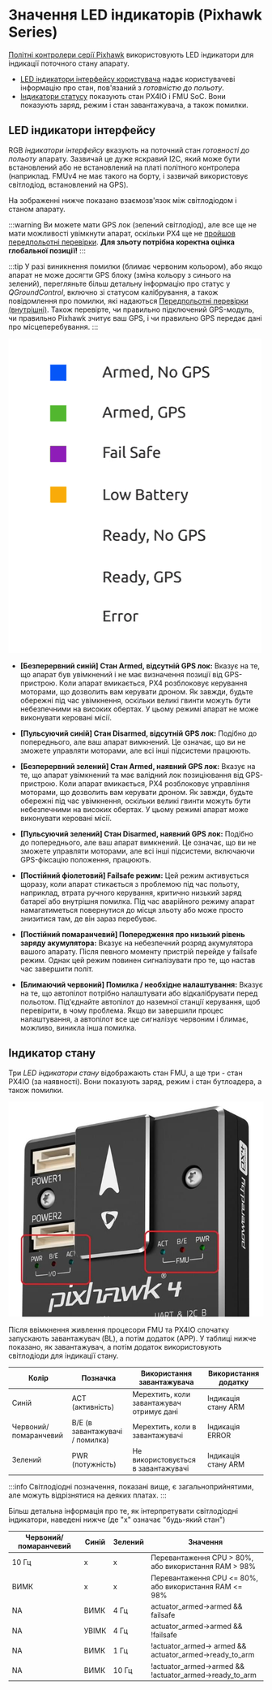 # Значення LED індикаторів (Pixhawk Series)

[Політні контролери серії Pixhawk](../flight_controller/pixhawk_series.md) використовують LED індикатори для індикації поточного стану апарату.
- [LED індикатори інтерфейсу користувача](#ui_led) надає користувачеві інформацію про стан, пов'язаний з *готовністю до польоту*.
- [Індикатори статусу](#status_led) показують стан PX4IO і FMU SoC. Вони показують заряд, режим і стан завантажувача, а також помилки.

<a id="ui_led"></a>

## LED індикатори інтерфейсу

RGB *індикатори інтерфейсу* вказують на поточний стан *готовності до польоту* апарату. Зазвичай це дуже яскравий I2C, який може бути встановлений або не встановлений на платі політного контролера (наприклад. FMUv4 не має такого на борту, і зазвичай використовує світлодіод, встановлений на GPS).

На зображенні нижче показано взаємозв'язок між світлодіодом і станом апарату.

:::warning
Ви можете мати GPS лок (зелений світлодіод), але все ще не мати можливості увімкнути апарат, оскільки PX4 ще не [пройшов передпольотні перевірки](../flying/pre_flight_checks.md). **Для зльоту потрібна коректна оцінка глобальної позиції!**
:::

:::tip
У разі виникнення помилки (блимає червоним кольором), або якщо апарат не може досягти GPS блоку (зміна кольору з синього на зелений), перегляньте більш детальну інформацію про статус у *QGroundControl*, включно зі статусом калібрування, а також повідомлення про помилки, які надаються [Передпольотні перевірки (внутрішні)](../flying/pre_flight_checks.md). Також перевірте, чи правильно підключений GPS-модуль, чи правильно Pixhawk зчитує ваш GPS, і чи правильно GPS передає дані про місцеперебування.
:::

![Значення світлодіодів](../../assets/flight_controller/pixhawk_led_meanings.gif)


* **[Безперервний синій] Стан Armed, відсутній GPS лок:** Вказує на те, що апарат був увімкнений і не має визначення позиції від GPS-пристрою. Коли апарат вмикається, PX4 розблоковує керування моторами, що дозволить вам керувати дроном. Як завжди, будьте обережні під час увімкнення, оскільки великі гвинти можуть бути небезпечними на високих обертах. У цьому режимі апарат не може виконувати керовані місії.

* **[Пульсуючий синій] Стан Disarmed, відсутній GPS лок:** Подібно до попереднього, але ваш апарат вимкнений. Це означає, що ви не зможете управляти моторами, але всі інші підсистеми працюють.

* **[Безперервний зелений] Стан Armed, наявний GPS лок:** Вказує на те, що апарат увімкнений та має валідний лок позиціювання від GPS-пристрою. Коли апарат вмикається, PX4 розблоковує управління моторами, що дозволить вам керувати дроном. Як завжди, будьте обережні під час увімкнення, оскільки великі гвинти можуть бути небезпечними на високих обертах. У цьому режимі апарат може виконувати керовані місії.

* **[Пульсуючий зелений] Стан Disarmed, наявний GPS лок:** Подібно до попереднього, але ваш апарат вимкнений. Це означає, що ви не зможете управляти моторами, але всі інші підсистеми, включаючи GPS-фіксацію положення, працюють.

* **[Постійний фіолетовий] Failsafe режим:** Цей режим активується щоразу, коли апарат стикається з проблемою під час польоту, наприклад, втрата ручного керування, критично низький заряд батареї або внутрішня помилка. Під час аварійного режиму апарат намагатиметься повернутися до місця зльоту або може просто знизитися там, де він зараз перебуває.

* **[Постійний помаранчевий] Попередження про низький рівень заряду акумулятора:** Вказує на небезпечний розряд акумулятора вашого апарату. Після певного моменту пристрій перейде у failsafe режим. Однак цей режим повинен сигналізувати про те, що настав час завершити політ.

* **[Блимаючий червоний] Помилка / необхідне налаштування:** Вказує на те, що автопілот потрібно налаштувати або відкалібрувати перед польотом. Під'єднайте автопілот до наземної станції керування, щоб перевірити, в чому проблема. Якщо ви завершили процес налаштування, а автопілот все ще сигналізує червоним і блимає, можливо, виникла інша помилка.


<a id="status_led"></a>

## Індикатор стану

Три *LED індикатори стану* відображають стан FMU, а ще три - стан PX4IO (за наявності). Вони показують заряд, режим і стан бутлоадера, а також помилки.

![Pixhawk 4](../../assets/flight_controller/pixhawk4/pixhawk4_status_leds.jpg)

Після ввімкнення живлення процесори FMU та PX4IO спочатку запускають завантажувач (BL), а потім додаток (APP). У таблиці нижче показано, як завантажувач, а потім додаток використовують світлодіоди для індикації стану.

| Колір                 | Позначка                        | Використання завантажувача                | Використання додатку |
| --------------------- | ------------------------------- | ----------------------------------------- | -------------------- |
| Синій                 | ACT (активність)                | Мерехтить, коли завантажувач отримує дані | Індикація стану ARM  |
| Червоний/помаранчевий | B/E (в завантажувачі / помилка) | Мерехтить, коли в завантажувачі           | Індикація ERROR      |
| Зелений               | PWR (потужність)                | Не використовується в завантажувачі       | Індикація стану ARM  |

:::info
Світлодіодні позначення, показані вище, є загальноприйнятими, але можуть відрізнятися на деяких платах.
:::

Більш детальна інформація про те, як інтерпретувати світлодіодні індикатори, наведені нижче (де "х" означає "будь-який стан")

| Червоний/помаранчевий | Синій | Зелений | Значення                                                     |
| --------------------- | ----- | ------- | ------------------------------------------------------------ |
| 10 Гц                 | x     | x       | Перевантаження CPU > 80%, або використання RAM > 98%         |
| ВИМК                  | x     | x       | Перевантаження CPU <= 80%, або використання RAM <= 98%       |
| NA                    | ВИМК  | 4 Гц    | actuator_armed->armed && failsafe                            |
| NA                    | УВІМК | 4 Гц    | actuator_armed->armed && !failsafe                           |
| NA                    | ВИМК  | 1 Гц    | !actuator_armed-> armed && actuator_armed->ready_to_arm  |
| NA                    | ВИМК  | 10 Гц   | !actuator_armed->armed  && !actuator_armed->ready_to_arm | 
